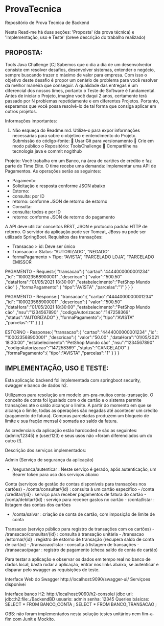 # ProvaTecnica
Repositório de Prova Tecnica de Backend

Neste Read-me há duas seções: 'Proposta' (da prova técnica) e 'Implementação, uso e Teste' (breve descrição do trabalho realizado) 

PROPOSTA:
---------------------------------------------------------------------------------------------------------

Tools Java Challenge [C]
Sabemos que o dia a dia de um desenvolvedor consiste em resolver desafios, desenvolver sistemas, entender o negócio, sempre buscando trazer o máximo de valor para empresa. Com isso o objetivo deste desafio é propor um cenário de problema para você resolver da melhor maneira que conseguir.
A qualidade das entregas é um diferencial dos nossos times, portanto o Teste de Software é fundamental.
Antes de iniciar o Projeto, imagine você daqui 2 anos, certamente terá passado por N problemas repetidamente e em diferentes Projetos. Portanto, esperamos que você possa resolvê-lo de tal forma que consiga aplicar em outros projetos.

Informações importantes:
1. Não esqueça do Readme.md. Utilize-o para expor informações necessárias para sobre o
  objetivo e entendimento do Projeto.
Submissão do código-fonte:
   Usar Git para versionamento
   Crie em modo público o Repositório: ToolsChallenge
   Compartilhe na tecnologia java e commit nogithub

Projeto:
Você trabalha em um Banco, na área de cartões de crédito e faz parte do Time Elite.
O time recebe uma demanda: Implementar uma API de Pagamentos.
As operações serão as seguintes:
  - Pagamento:
  - Solicitação e resposta conforme JSON abaixo
  - Estorno:
  - consulta: por ID
  - retorno: conforme JSON de retorno de estorno
  - Consulta:
  - consulta: todos e por ID
  - retorno: conforme JSON de retorno do pagamento

A API deve utilizar conceitos REST, JSON e protocolo padrão HTTP de retorno.
O servidor da aplicação pode ser Tomcat, JBoss ou pode ser utilizado SpringBoot.
Requisitos das transações:
  - Transacao > id: Deve ser único
  - Transacao > Status: “AUTORIZADO”, “NEGADO”
  - formaPagamento > Tipo: “AVISTA”, “PARCELADO LOJA”, “PARCELADO EMISSOR

PAGAMENTO - Request:{
	"transacao":{
		"cartao":"4444000000001234"
		,"id": "100023568900001"
		,"descricao":{
			"valor":"500.50"
			,"dataHora":"01/05/2021 18:30:00"
			,"estabelecimento":"PetShop Mundo cão"
		}
		,"formaPagamento":{
			"tipo":"AVISTA"
			,"parcelas":"1"
		}
	}
}

PAGAMENTO - Response:{
	"transacao":{
		"cartao":"4444000000001234"
		,"id": "100023568900001"
		,"descricao":{
			"valor":"500.50"
			,"dataHora":"01/05/2021 18:30:00"
			,"estabelecimento":"PetShop Mundo cão"
			,"nsu":"1234567890"
			,"codigoAutorizacao":"147258369"
			,"status":"AUTORIZADO"
		}
		,"formaPagamento":{
			"tipo":"AVISTA"
			,"parcelas":"1"
		}
	}
}

ESTORNO - Response:{
	"transacao":{
		"cartao":"4444000000001234"
		,"id": "100023568900001"
		,"descricao":{
			"valor":"50.00"
			,"dataHora":"01/05/2021 18:30:00"
			,"estabelecimento":"PetShop Mundo cão"
			,"nsu":"1234567890"
			,"codigoAutorizacao":"147258369"
			,"status":"CANCELADO"
		}
		,"formaPagamento":{
			"tipo":"AVISTA"
			,"parcelas":"1"
		}
	}
}

IMPLEMENTAÇÃO, USO E TESTE:
---------------------------------------------------------------------------------------------------------

Esta aplicação backend foi implementada com springboot security, swagger e banco de dados h2.

Utilizamos para resolução um modelo um-pra-muitos conta-transação.
O conceito de conta foi igualado com o de cartão e o sistema permite transações até o saldo alcançar o limite.
A partir do momento em que se alcança o limite, todas as operações são negadas até acontecer um crédito (pagamento de fatura).
Compras parceladas produzem um bloqueio de limite e sua fração mensal é somada ao saldo da fatura.

As credenciais da aplicação estão hardcoded e são as seguintes: (admin/12345) e (user/123) e seus usos não =foram diferenciados um do outro (!).

Descrição dos serviços implementados:

Admin (Serviço de segurança da aplicação)
- ​/seguranca​/autenticar : Neste serviço é gerado, após autenticação, um Bearer token para uso dos serviços abaixo

Conta (serviços de gestão de contas disponíveis para transações nos cartões)
​- /conta​/consultar​/{id} : consulta à um cartão específico
​- /conta​/creditar​/{id} : serviço para receber pagamentos de fatura do cartão
​- /conta​/debitar​/{id} : serviço para receber gastos no cartão
​- /conta​/listar : listagem das contas dos cartões
- ​/conta​/salvar : criação de conta de cartão, com imposição de limite de conta

Transacao (serviço público para registro de transações com os cartões)
​- /transacao​/consultar​/{id} : consulta à transação unitária
​- /transacao​/estornar​/{id} :  registro de estorno de transação (recupera saldo de conta de cartão)
​- /transacao​/listar : consulta à listagem de transações
​- /transacao​/pagar : registro de pagamento (checa saldo de conta de cartão)

Para testar a aplicação e observar os dados em tempo real no banco de dados local, basta rodar a aplicação, entrar nos links abaixo, se autenticar e disparar pelo swagger as requisições de teste.

Interface Web do Swagger
  http://localhost:9090/swagger-ui/
  Serviçoes disponívei
  
Interface banco H2:
  http://localhost:9090/h2-console/
  jdbc url: jdbc:h2:file:./BackendBD
  usuario: admin
  senha: 12345
  Queries básicas:
    SELECT * FROM BANCO_CONTA ;
    SELECT * FROM BANCO_TRANSACAO ;

OBS: não foram implementados nesta solução testes unitários nem fim-a-fim com Junit e Mockito.
